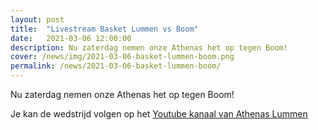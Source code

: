 ```yaml
---
layout: post
title:  "Livestream Basket Lummen vs Boom"
date:   2021-03-06 12:00:00
description: Nu zaterdag nemen onze Athenas het op tegen Boom!
cover: /news/img/2021-03-06-basket-lummen-boom.png
permalink: /news/2021-03-06-basket-lummen-boom/
---
```


Nu zaterdag nemen onze Athenas het op tegen Boom!

Je kan de wedstrijd volgen op het [Youtube kanaal van Athenas Lummen](https://www.youtube.com/watch?v=YWvbjnuVTes)